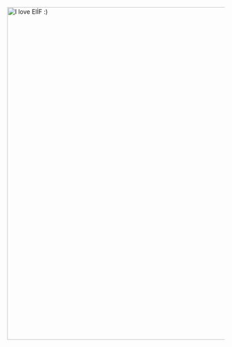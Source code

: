 <!--# file2-->
<!DOCTYPE html>
<html lang="en">
<head>
    <meta charset="UTF-8">
    <meta name="viewport" content="width=device-width, initial-scale=1.0">
    <title>Eiffel Kulesi</title>
</head>
<body>
    <a href="Özür.html"> <img src="_3.png" width="1600" height="770" title="I love ELİF :)" alt="I love ElİF :)"> </a>
</body>
</html>
